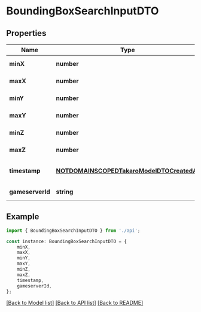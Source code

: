 # BoundingBoxSearchInputDTO


## Properties

Name | Type | Description | Notes
------------ | ------------- | ------------- | -------------
**minX** | **number** |  | [default to undefined]
**maxX** | **number** |  | [default to undefined]
**minY** | **number** |  | [default to undefined]
**maxY** | **number** |  | [default to undefined]
**minZ** | **number** |  | [default to undefined]
**maxZ** | **number** |  | [default to undefined]
**timestamp** | [**NOTDOMAINSCOPEDTakaroModelDTOCreatedAt**](NOTDOMAINSCOPEDTakaroModelDTOCreatedAt.md) |  | [optional] [default to undefined]
**gameserverId** | **string** |  | [default to undefined]

## Example

```typescript
import { BoundingBoxSearchInputDTO } from './api';

const instance: BoundingBoxSearchInputDTO = {
    minX,
    maxX,
    minY,
    maxY,
    minZ,
    maxZ,
    timestamp,
    gameserverId,
};
```

[[Back to Model list]](../README.md#documentation-for-models) [[Back to API list]](../README.md#documentation-for-api-endpoints) [[Back to README]](../README.md)
